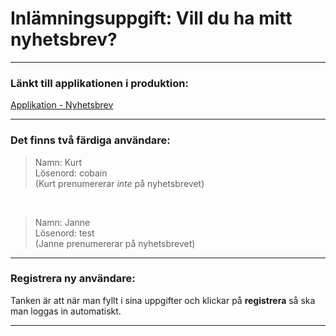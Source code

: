 # Inlämningsuppgift: Vill du ha mitt nyhetsbrev?

---

### Länkt till applikationen i produktion:

[Applikation - Nyhetsbrev](https://emiliejarvman.github.io/login-frontend/)

---

### Det finns två färdiga användare:

> Namn: Kurt  
> Lösenord: cobain  
> (Kurt prenumererar _inte_ på nyhetsbrevet)  
<br>

> Namn: Janne  
> Lösenord: test  
> (Janne prenumererar på nyhetsbrevet)

---

### Registrera ny användare:

Tanken är att när man fyllt i sina uppgifter och klickar på **registrera** så ska man loggas in automatiskt.

---
